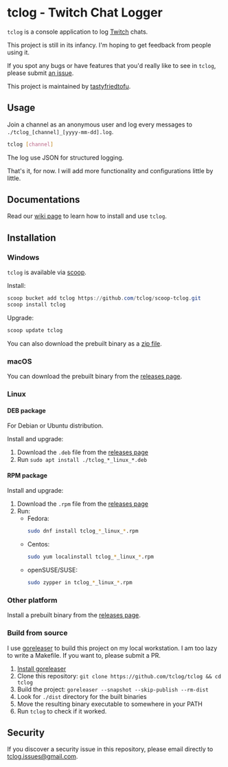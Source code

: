 # tclog - Twitch Chat Logger

`tclog` is a console application to log [Twitch](https://twitch.tv) chats.

This project is still in its infancy. I'm hoping to get feedback from people using it.

If you spot any bugs or have features that you'd really like to see in `tclog`, please submit [an issue](https://github.com/tclog/tclog/issues).

This project is maintained by [tastyfriedtofu](https://twitch.tv/tastyfriedtofu).

## Usage

Join a channel as an anonymous user and log every messages to `./tclog_[channel]_[yyyy-mm-dd].log`.

```bash
tclog [channel]
```

The log use JSON for structured logging.

That's it, for now. I will add more functionality and configurations little by little.

## Documentations

Read our [wiki page](https://github.com/tclog/tclog/wiki) to learn how to install and use `tclog`.

## Installation

### Windows

`tclog` is available via [scoop](https://scoop.sh).

Install:

```powershell
scoop bucket add tclog https://github.com/tclog/scoop-tclog.git
scoop install tclog
```

Upgrade:

```powershell
scoop update tclog
```

You can also download the prebuilt binary as a [zip file][releases page].

### macOS

You can download the prebuilt binary from the [releases page][].

### Linux

#### DEB package

For Debian or Ubuntu distribution.

Install and upgrade:

1. Download the `.deb` file from the [releases page][]
2. Run `sudo apt install ./tclog_*_linux_*.deb`

#### RPM package

Install and upgrade:

1. Download the `.rpm` file from the [releases page][]
2. Run:
    - Fedora:
        ```bash
        sudo dnf install tclog_*_linux_*.rpm
        ```
    - Centos:
        ```bash
        sudo yum localinstall tclog_*_linux_*.rpm
        ```
    - openSUSE/SUSE:
        ```bash
        sudo zypper in tclog_*_linux_*.rpm
        ```
    
### Other platform

Install a prebuilt binary from the [releases page][].

### Build from source

I use [goreleaser](https://goreleaser.com/) to build this project on my local workstation. I am too lazy to write a Makefile. If you want to, please submit a PR. 

1. [Install goreleaser](https://goreleaser.com/install/)
2. Clone this repository: `git clone https://github.com/tclog/tclog && cd tclog`
2. Build the project: `goreleaser --snapshot --skip-publish --rm-dist`
3. Look for `./dist` directory for the built binaries
4. Move the resulting binary executable to somewhere in your PATH
5. Run `tclog` to check if it worked. 

[releases page]: https://github.com/tclog/tclog/releases/latest

## Security

If you discover a security issue in this repository, please email directly to tclog.issues@gmail.com.
